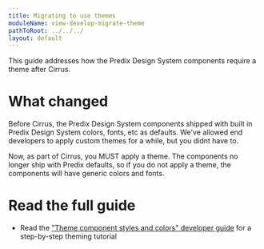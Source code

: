 ```yaml
---
title: Migrating to use themes
moduleName: view-develop-migrate-theme
pathToRoot: ../../../
layout: default
---
```


This guide addresses how the Predix Design System components require a theme after Cirrus.

# What changed

Before Cirrus, the Predix Design System components shipped with built in Predix Design System colors, fonts, etc as defaults. We've allowed end developers to apply custom themes for a while, but you didnt have to.

Now, as part of Cirrus, you MUST apply a theme. The components no longer ship with Predix defaults, so if you do not apply a theme, the components will have generic colors and fonts.

<div class="halves guidelines">
  <catalog-picture title="chart-unthemed" img-src="../../../img/guidelines/dev/migrate_theme/chart-unthemed" caption="Example of a chart unthemed">
  </catalog-picture>
  <catalog-picture title="chart-themed" img-src="../../../img/guidelines/dev/migrate_theme/chart-themed" caption="Example of a chart with theming applied">
  </catalog-picture>
</div>
<div class="halves guidelines">
  <catalog-picture title="slider-unthemed" img-src="../../../img/guidelines/dev/migrate_theme/slider-unthemed" caption="Example of slider unthemed">
  </catalog-picture>
  <catalog-picture title="slider-themed" img-src="../../../img/guidelines/dev/migrate_theme/slider-themed" caption="Example of slider with theming applied">
  </catalog-picture>
</div>

# Read the full guide

* Read the ["Theme component styles and colors" developer guide](https://www.predix-ui.com/#/develop/theming) for a step-by-step theming tutorial
